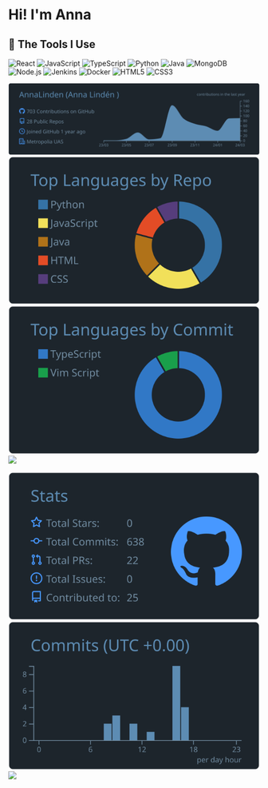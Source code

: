 # Hi! I'm Anna

## 💼 The Tools I Use

<p align="left">
  <img alt="React" src="https://simpleicons.org/icons/react.svg" width="40" height="40"/>
  <img alt="JavaScript" src="https://simpleicons.org/icons/javascript.svg" width="40" height="40"/>
  <img alt="TypeScript" src="https://simpleicons.org/icons/typescript.svg" width="40" height="40"/>
  <img alt="Python" src="https://simpleicons.org/icons/python.svg" width="40" height="40"/>
  <img alt="Java" src="https://simpleicons.org/icons/java.svg" width="40" height="40"/> 
  <img alt="MongoDB" src="https://simpleicons.org/icons/mongodb.svg" width="40" height="40"/>
  <img alt="Node.js" src="https://simpleicons.org/icons/nodedotjs.svg" width="40" height="40"/>
  <img alt="Jenkins" src="https://simpleicons.org/icons/jenkins.svg" width="40" height="40"/>
  <img alt="Docker" src="https://simpleicons.org/icons/docker.svg" width="40" height="40"/>
  <img alt="HTML5" src="https://simpleicons.org/icons/html5.svg" width="40" height="40"/>
  <img alt="CSS3" src="https://simpleicons.org/icons/css3.svg" width="40" height="40"/>
</p>



[![](https://raw.githubusercontent.com/AnnaLinden/AnnaLinden/master/profile-summary-card-output/city_lights/0-profile-details.svg)](https://github.com/vn7n24fzkq/github-profile-summary-cards)
[![](https://raw.githubusercontent.com/AnnaLinden/AnnaLinden/master/profile-summary-card-output/city_lights/1-repos-per-language.svg)](https://github.com/vn7n24fzkq/github-profile-summary-cards) [![](https://raw.githubusercontent.com/AnnaLinden/AnnaLinden/master/profile-summary-card-output/city_lights/2-most-commit-language.svg)](https://github.com/vn7n24fzkq/github-profile-summary-cards)
[![](https://github-profile-summary-cards.vercel.app/api/cards/most-commit-language?username=AnnaLinden&theme=city_lights)](https://github.com/vn7n24fzkq/github-profile-summary-cards)


[![](https://raw.githubusercontent.com/AnnaLinden/AnnaLinden/master/profile-summary-card-output/city_lights/3-stats.svg)](https://github.com/vn7n24fzkq/github-profile-summary-cards) [![](https://raw.githubusercontent.com/AnnaLinden/AnnaLinden/master/profile-summary-card-output/city_lights/4-productive-time.svg)](https://github.com/vn7n24fzkq/github-profile-summary-cards)
[![](http://github-profile-summary-cards.vercel.app/api/cards/productive-time?username=AnnaLinden&theme=city_lights&utcOffset=2)](https://github.com/vn7n24fzkq/github-profile-summary-cards)

